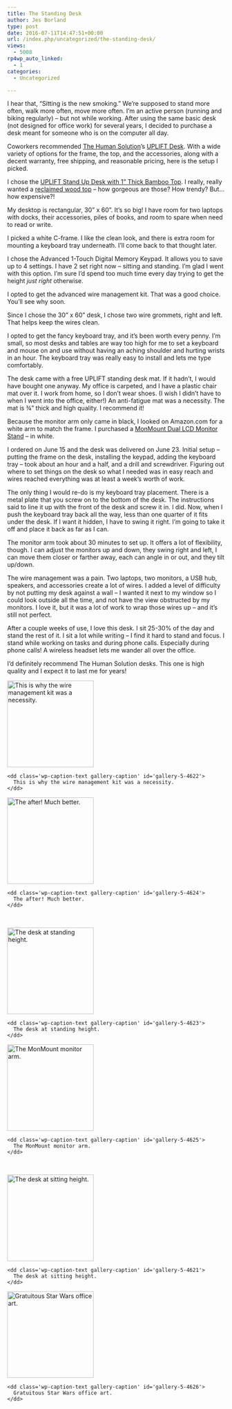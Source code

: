 ```yaml
---
title: The Standing Desk
author: Jes Borland
type: post
date: 2016-07-11T14:47:51+00:00
url: /index.php/uncategorized/the-standing-desk/
views:
  - 5008
rp4wp_auto_linked:
  - 1
categories:
  - Uncategorized

---
```

I hear that, “Sitting is the new smoking.” We’re supposed to stand more often, walk more often, move more often. I&#8217;m an active person (running and biking regularly) &#8211; but not while working. After using the same basic desk (not designed for office work) for several years, I decided to purchase a desk meant for someone who is on the computer all day.

Coworkers recommended [The Human Solution][1]’s [UPLIFT Desk][2]. With a wide variety of options for the frame, the top, and the accessories, along with a decent warranty, free shipping, and reasonable pricing, here is the setup I picked.

I chose the [UPLIFT Stand Up Desk with 1” Thick Bamboo Top][3]. I really, really wanted a [reclaimed wood top][4] – how gorgeous are those? How trendy? But&#8230;how expensive?!

My desktop is rectangular, 30” x 60”. It’s so big! I have room for two laptops with docks, their accessories, piles of books, and room to spare when need to read or write.

I picked a white C-frame. I like the clean look, and there is extra room for mounting a keyboard tray underneath. I’ll come back to that thought later.

I chose the Advanced 1-Touch Digital Memory Keypad. It allows you to save up to 4 settings. I have 2 set right now – sitting and standing. I’m glad I went with this option. I’m sure I’d spend too much time every day trying to get the height _just right_ otherwise.

I opted to get the advanced wire management kit. That was a good choice. You’ll see why soon.

Since I chose the 30” x 60” desk, I chose two wire grommets, right and left. That helps keep the wires clean.

I opted to get the fancy keyboard tray, and it’s been worth every penny. I’m small, so most desks and tables are way too high for me to set a keyboard and mouse on and use without having an aching shoulder and hurting wrists in an hour. The keyboard tray was really easy to install and lets me type comfortably.

The desk came with a free UPLIFT standing desk mat. If it hadn’t, I would have bought one anyway. My office is carpeted, and I have a plastic chair mat over it. I work from home, so I don’t wear shoes. (I wish I didn’t have to when I went into the office, either!) An anti-fatigue mat was a necessity. The mat is ¾” thick and high quality. I recommend it!

Because the monitor arm only came in black, I looked on Amazon.com for a white arm to match the frame. I purchased a [MonMount Dual LCD Monitor Stand][5] – in white.

I ordered on June 15 and the desk was delivered on June 23. Initial setup – putting the frame on the desk, installing the keypad, adding the keyboard tray – took about an hour and a half, and a drill and screwdriver. Figuring out where to set things on the desk so what I needed was in easy reach and wires reached everything was at least a week’s worth of work.

The only thing I would re-do is my keyboard tray placement. There is a metal plate that you screw on to the bottom of the desk. The instructions said to line it up with the front of the desk and screw it in. I did. Now, when I push the keyboard tray back all the way, less than one quarter of it fits under the desk. If I want it hidden, I have to swing it right. I’m going to take it off and place it back as far as I can.

The monitor arm took about 30 minutes to set up. It offers a lot of flexibility, though. I can adjust the monitors up and down, they swing right and left, I can move them closer or farther away, each can angle in or out, and they tilt up/down.

The wire management was a pain. Two laptops, two monitors, a USB hub, speakers, and accessories create a lot of wires. I added a level of difficulty by not putting my desk against a wall – I wanted it next to my window so I could look outside all the time, and not have the view obstructed by my monitors. I love it, but it was a lot of work to wrap those wires up – and it’s still not perfect.

After a couple weeks of use, I love this desk. I sit 25-30% of the day and stand the rest of it. I sit a lot while writing – I find it hard to stand and focus. I stand while working on tasks and during phone calls. Especially during phone calls! A wireless headset lets me wander all over the office.

I’d definitely recommend The Human Solution desks. This one is high quality and I expect it to last me for years!

<div id='gallery-5' class='gallery galleryid-4620 gallery-columns-2 gallery-size-thumbnail'>
  <dl class='gallery-item'>
    <dt class='gallery-icon landscape'>
      <a href='http://blogs.ltd.local/wp-content/uploads/2016/07/IMG_0791-e1468248181991.jpg'><img width="200" height="200" src="http://blogs.ltd.local/wp-content/uploads/2016/07/IMG_0791-e1468248181991-200x200.jpg" class="attachment-thumbnail size-thumbnail" alt="This is why the wire management kit was a necessity." aria-describedby="gallery-5-4622" /></a>
    </dt>
    
    <dd class='wp-caption-text gallery-caption' id='gallery-5-4622'>
      This is why the wire management kit was a necessity.
    </dd>
  </dl>
  
  <dl class='gallery-item'>
    <dt class='gallery-icon landscape'>
      <a href='http://blogs.ltd.local/wp-content/uploads/2016/07/IMG_0806.jpg'><img width="200" height="200" src="http://blogs.ltd.local/wp-content/uploads/2016/07/IMG_0806-200x200.jpg" class="attachment-thumbnail size-thumbnail" alt="The after! Much better." aria-describedby="gallery-5-4624" /></a>
    </dt>
    
    <dd class='wp-caption-text gallery-caption' id='gallery-5-4624'>
      The after! Much better.
    </dd>
  </dl>
  
  <br style="clear: both" />
  
  <dl class='gallery-item'>
    <dt class='gallery-icon portrait'>
      <a href='http://blogs.ltd.local/wp-content/uploads/2016/07/IMG_0804-e1468248214523.jpg'><img width="200" height="200" src="http://blogs.ltd.local/wp-content/uploads/2016/07/IMG_0804-e1468248214523-200x200.jpg" class="attachment-thumbnail size-thumbnail" alt="The desk at standing height." aria-describedby="gallery-5-4623" /></a>
    </dt>
    
    <dd class='wp-caption-text gallery-caption' id='gallery-5-4623'>
      The desk at standing height.
    </dd>
  </dl>
  
  <dl class='gallery-item'>
    <dt class='gallery-icon landscape'>
      <a href='http://blogs.ltd.local/wp-content/uploads/2016/07/IMG_0807.jpg'><img width="200" height="200" src="http://blogs.ltd.local/wp-content/uploads/2016/07/IMG_0807-200x200.jpg" class="attachment-thumbnail size-thumbnail" alt="The MonMount monitor arm." aria-describedby="gallery-5-4625" /></a>
    </dt>
    
    <dd class='wp-caption-text gallery-caption' id='gallery-5-4625'>
      The MonMount monitor arm.
    </dd>
  </dl>
  
  <br style="clear: both" />
  
  <dl class='gallery-item'>
    <dt class='gallery-icon landscape'>
      <a href='http://blogs.ltd.local/wp-content/uploads/2016/07/IMG_0811.jpg'><img width="200" height="200" src="http://blogs.ltd.local/wp-content/uploads/2016/07/IMG_0811-200x200.jpg" class="attachment-thumbnail size-thumbnail" alt="The desk at sitting height." aria-describedby="gallery-5-4621" /></a>
    </dt>
    
    <dd class='wp-caption-text gallery-caption' id='gallery-5-4621'>
      The desk at sitting height.
    </dd>
  </dl>
  
  <dl class='gallery-item'>
    <dt class='gallery-icon portrait'>
      <a href='http://blogs.ltd.local/wp-content/uploads/2016/07/IMG_0808-e1468248270515.jpg'><img width="200" height="200" src="http://blogs.ltd.local/wp-content/uploads/2016/07/IMG_0808-e1468248270515-200x200.jpg" class="attachment-thumbnail size-thumbnail" alt="Gratuitous Star Wars office art." aria-describedby="gallery-5-4626" /></a>
    </dt>
    
    <dd class='wp-caption-text gallery-caption' id='gallery-5-4626'>
      Gratuitous Star Wars office art.
    </dd>
  </dl>
  
  <br style="clear: both" />
</div>

 [1]: http://www.thehumansolution.com/
 [2]: http://www.thehumansolution.com/uplift-standing-desks.html
 [3]: http://www.thehumansolution.com/stand-up-desk-with-bamboo-top.html
 [4]: http://www.thehumansolution.com/stand-up-desk-with-reclaimed-wood-top.html
 [5]: https://www.amazon.com/gp/product/B00K6N4RU0/ref=oh_aui_detailpage_o00_s00?ie=UTF8&psc=1